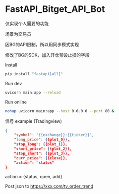 # FastAPI_Bitget_API_Bot

仅实现个人需要的功能

场景为交易员

因BG的API限制，所以用同步模式实现

修改了BG的SDK，加入开仓预设止损的字段



Install

```sh
pip install "fastapi[all]"
```

Run dev

```sh
uvicorn main:app --reload
```

Run online

```sh
nohup uvicorn main:app --host 0.0.0.0 --port 80 &
```



信号 example (Tradingview)

```json
{
    "symbol": "{{exchange}}:{{ticker}}",
    "long_price": {{plot_0}},
    "stop_long": {{plot_1}},
    "short_price": {{plot_2}},
    "stop_short": {{plot_3}},
    "curr_price": {{close}},
    "action": "status"
}
```

action = {status, open, add}

Post json to https://xxx.com/tv_order_trend

